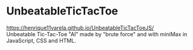 # UnbeatableTicTacToe
https://henrique11varela.github.io/UnbeatableTicTacToeJS/ <br />
Unbeatable Tic-Tac-Toe "AI" made by "brute force" and with miniMax in JavaScript, CSS and HTML.
